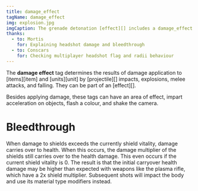 ```yaml
---
title: damage_effect
tagName: damage_effect
img: explosion.jpg
imgCaption: The grenade detonation [effect][] includes a damage_effect.
thanks:
  - to: Mortis
    for: Explaining headshot damage and bleedthrough
  - to: Conscars
    for: Checking multiplayer headshot flag and radii behaviour
---
```

The **damage effect** tag determines the results of damage application to [items][item] and [units][unit] by [projectile][] impacts, explosions, melee attacks, and falling. They can be part of an [effect][].

Besides applying damage, these tags can have an area of effect, impart acceleration on objects, flash a colour, and shake the camera.

# Bleedthrough
When damage to shields exceeds the currently shield vitality, damage carries over to health. When this occurs, the damage multiplier of the shields still carries over to the health damage. This even occurs if the current shield vitality is 0. The result is that the initial carryover health damage may be higher than expected with weapons like the plasma rifle, which have a 2x shield multiplier. Subsequent shots will impact the body and use its material type modifiers instead.
